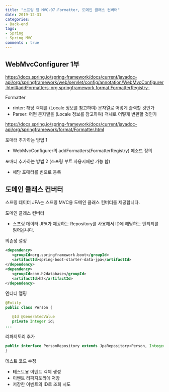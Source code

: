 ```yaml
---  
title: "스프링 웹 MVC-07.Formatter, 도메인 클래스 컨버터"
date: 2019-12-31
categories: 
- Back-end
tags:
- Spring 
- Spring MVC
comments : true
---
```


## WebMvcConfigurer 1부
https://docs.spring.io/spring-framework/docs/current/javadoc-api/org/springframework/web/servlet/config/annotation/WebMvcConfigurer.html#addFormatters-org.springframework.format.FormatterRegistry-

Formatter        
- rinter: 해당 객체를 (Locale 정보를 참고하여) 문자열로 어떻게 출력할 것인가
- Parser: 어떤 문자열을 (Locale 정보를 참고하여) 객체로 어떻게 변환할 것인가

https://docs.spring.io/spring-framework/docs/current/javadoc-api/org/springframework/format/Formatter.html

포매터 추가하는 방법 1
- WebMvcConfigurer의 addFormatters(FormatterRegistry) 메소드 정의

포매터 추가하는 방법 2 (스프링 부트 사용시에만 가능 함)
- 해당 포매터를 빈으로 등록


## 도메인 클래스 컨버터
스프링 데이터 JPA는 스프링 MVC용 도메인 클래스 컨버터를 제공합니다.

도메인 클래스 컨버터
- 스프링 데이터 JPA가 제공하는 Repository를 사용해서 ID에 해당하는 엔티티를 읽어옵니다.

의존성 설정
~~~xml
<dependency>
   <groupId>org.springframework.boot</groupId>
   <artifactId>spring-boot-starter-data-jpa</artifactId>
</dependency>
<dependency>
   <groupId>com.h2database</groupId>
   <artifactId>h2</artifactId>
</dependency>
~~~

엔티티 맵핑
~~~java
@Entity
public class Person {

   @Id @GeneratedValue
   private Integer id;
...
~~~

리파지토리 추가
~~~java
public interface PersonRepository extends JpaRepository<Person, Integer> {
}
~~~

테스트 코드 수정
- 테스트용 이벤트 객체 생성
- 이벤트 리파지토리에 저장
- 저장한 이벤트의 ID로 조회 시도

